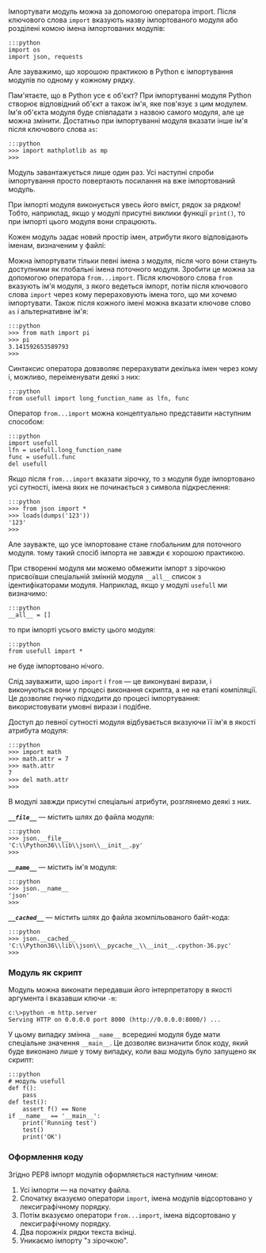 <!---
Толково:
https://devpractice.ru/python-modules-and-packages/
-->

Імпортувати модуль можна за допомогою оператора import. Після ключового слова `import` вказують назву імпортованого модуля або розділені комою імена імпортованих модулів:

	:::python
	import os
	import json, requests
	
Але зауважимо, що хорошою практикою в Python є імпортування модулів по одному у кожному рядку.

Пам'ятаєте, що в Python усе є об'єкт? При імпортуванні модуля Python створює відповідний об'єкт а також ім'я, яке пов'язує з цим модулем. Ім'я об'єкта модуля буде співпадати з назвою самого модуля, але це можна змінити. Достатньо при імпортуванні модуля вказати інше ім'я після ключового слова `as`:

	:::python
	>>> import mathplotlib as mp
	>>>

Модуль завантажується лише один раз. Усі наступні спроби імпортування просто повертають посилання на вже імпортований модуль. 

При імпорті модуля виконується увесь його вміст, рядок за рядком! 
Тобто, наприклад, якщо у модулі присутні 
виклики функції `print()`, 
то при імпорті цього модуля вони спрацюють. 

Кожен модуль задає новий простір імен, атрибути якого відповідають іменам, визначеним у файлі:

Можна імпортувати тільки певні імена з модуля, після чого вони стануть доступними як глобальні імена поточного модуля.  Зробити це можна за допомогою оператора `from...import`. 
Після ключового слова `from` вказують ім'я модуля, з якого ведеться імпорт, потім після 
ключового слова `import` через кому перераховують імена того, що ми хочемо імпортувати. 
Також після кожного імені можна вказати ключове слово `as` і альтернативне ім'я:

	:::python
	>>> from math import pi
	>>> pi
	3.141592653589793
	>>>
	
Синтаксис оператора довзволяє перерахувати декілька імен через кому і, можливо, переіменувати деякі з них:

	:::python
	from usefull import long_function_name as lfn, func
	
Оператор `from...import` можна концептуально представити наступним способом:

	:::python
	import usefull
	lfn = usefull.long_function_name
	func = usefull.func
	del usefull
	
Якщо після `from...import` вказати зірочку, 
то з модуля буде імпортовано усі сутності, 
імена яких не починається з символа підкреслення: 

	:::python
	>>> from json import *
	>>> loads(dumps('123'))
	'123'
	>>>

Але зауважте, що усе імпортоване стане глобальним для поточного модуля. тому такий спосіб імпорта не завжди є хорошою практикою. 

При створенні модуля ми можемо обмежити імпорт з зірочкою  
присвоївши спеціальній змінній модуля `__all__` список з ідентифікаторами модуля. 
Наприклад, якщо у модулі `usefull` ми визначимо:

	:::python
	__all__ = []
	
то при імпорті усього вмісту цього модуля:

	:::python
	from usefull import *

не буде імпортовано нічого.

Слід зауважити, щоо `import` і `from` — це виконувані вирази, і виконуються вони у процесі виконання скрипта, а не на етапі компіляції. Це дозволяє гнучко підходити до процесі імпортування: використовувати умовні вирази і подібне.
	

	
Доступ до певної сутності модуля відбувається вказуючи її ім'я в якості атрибута модуля:

	:::python
	>>> import math
	>>> math.attr = 7
	>>> math.attr
	7
	>>> del math.attr
	>>>
	
	
В модулі завжди присутні спеціальні атрибути, розглянемо деякі з них.

***`__file__`*** — містить шлях до файла модуля:

	:::python
	>>> json.__file__
	'C:\\Python36\\lib\\json\\__init__.py'
	>>>
	
***`__name__`*** — містить ім'я модуля:

	:::python
	>>> json.__name__
	'json'
	>>>

***`__cached__`*** — містить шлях до файла зкомпільованого байт-кода:
	
	:::python
	>>> json.__cached__
	'C:\\Python36\\lib\\json\\__pycache__\\__init__.cpython-36.pyc'
	>>>
	
	
### Модуль як скрипт

Модуль можна виконати передавши його інтерпретатору в якості аргумента і вказавши ключи `-m`:

	c:\>python -m http.server
	Serving HTTP on 0.0.0.0 port 8000 (http://0.0.0.0:8000/) ...

У цьому випадку змінна `__name__` всередині модуля буде мати спеціальне значення `__main__`. 
Це дозволяє визначити блок коду, який буде виконано лише у тому випадку, коли ваш модуль було запущено як скрипт:

	:::python
	# модуль usefull
	def f():
		pass
	def test():
		assert f() == None
	if __name__ == '__main__':
		print('Running test')
		test()
		print('OK')
		

### Оформлення коду

Згідно PEP8 імпорт модулів оформляється наступним чином:

1. Усі імпорти — на початку файла.
1. Спочатку вказуємо оператори `import`, імена модулів відсортовано у лексиграфічному порядку.
1. Потім вказуємо оператори `from...import`, імена відсортовано у лексиграфічному порядку.
1. Два порожніх рядки текста вкінці.
1. Уникаємо імпорту "з зірочкою".


	










